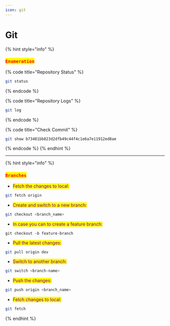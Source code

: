 ```yaml
---
icon: git
---
```


# Git

{% hint style="info" %}
### <mark style="color:red;">`Enumeration`</mark>

{% code title="Repository Status" %}
```sh
git status
```
{% endcode %}

{% code title="Repository Logs" %}
```sh
git log
```
{% endcode %}

{% code title="Check Commit" %}
```sh
git show b73481bb823d2dfb49c44f4c1e6a7e11912ed8ae
```
{% endcode %}
{% endhint %}

***

{% hint style="info" %}
### <mark style="color:red;">`Branches`</mark>

* <mark style="color:purple;">Fetch the changes to local:</mark>

```sh
git fetch origin
```

* <mark style="color:purple;">Create and switch to a new branch:</mark>

```sh
git checkout <branch_name>
```

* <mark style="color:purple;">In case you can to create a feature branch:</mark>

```
git checkout -b feature-branch
```

* <mark style="color:purple;">Pull the latest changes:</mark>

```sh
git pull origin dev
```

* <mark style="color:purple;">Switch to another branch:</mark>

```sh
git switch <branch-name>
```

* <mark style="color:purple;">Push the changes:</mark>

```sh
git push origin <branch_name>
```

* <mark style="color:purple;">Fetch changes to local:</mark>

```sh
git fetch
```
{% endhint %}

